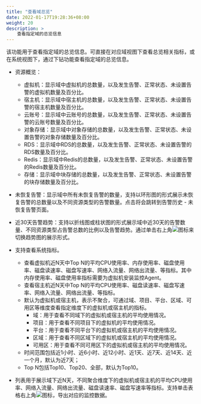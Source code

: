 ```yaml
---
title: "查看域总览"
date: 2022-01-17T19:28:36+08:00
weight: 20
description: >
    查看指定域的总览信息
---
```


该功能用于查看指定域的总览信息。可直接在对应域视图下查看总览相关指标，或在系统视图下，通过下钻功能查看指定域的总览信息。

- 资源概览：
    
    - 虚拟机：显示域中虚拟机的总数量，以及发生告警、正常状态、未设置告警的虚拟机数量及百分比。
    - 宿主机：显示域中宿主机的总数量，以及发生告警、正常状态、未设置告警的宿主机数量及百分比。
    - 云账号：显示域中云账号的总数量，以及发生告警、正常状态、未设置告警的云账号数量及百分比。
    - 对象存储：显示域中对象存储的总数量，以及发生告警、正常状态、未设置告警的对象存储数量及百分比。
    - RDS：显示域中RDS的总数量，以及发生告警、正常状态、未设置告警的RDS数量及百分比。
    - Redis：显示域中Redis的总数量，以及发生告警、正常状态、未设置告警的Redis数量及百分比。
    - 存储：显示域中块存储的总数量，以及发生告警、正常状态、未设置告警的块存储数量及百分比。
- 未恢复告警：显示域中所有未恢复告警的数量，支持以环形图的形式展示未恢复告警的总数量以及不同资源类型的告警数量。点击将会跳转到告警历史 - 未恢复告警页面。
- 近30天告警趋势：支持以折线图或柱状图的形式展示域中近30天的告警数量、不同资源类型占告警总数的比例以及告警趋势。通过单击右上角![](../../../images/switch.png)图标来切换趋势图的展示形式。
- 支持查看系统指标。
    - 查看虚拟机近N天中Top N的平均CPU使用率、内存使用率、磁盘使用率、磁盘读速率、磁盘写速率、网络入流量、网络出流量、等指标。其中内存使用率、磁盘使用率指标需要为虚拟机安装监控Agent。
    - 查看宿主机近N天中Top N的平均CPU使用率、磁盘读速率、磁盘写速率、网络入流量、网络出流量、等指标。
    - 默认为虚拟机或宿主机，表示不聚合，可通过域、项目、平台、区域、可用区等维度查看指定维度下的虚拟机或宿主机的指标。
        - 域：用于查看不同域下的虚拟机或宿主机的平均使用情况。
        - 项目：用于查看不同项目下的虚拟机的平均使用情况。
        - 平台：用于查看不同平台下的虚拟机或宿主机的平均使用情况。
        - 区域：用于查看不同区域下的虚拟机或宿主机的平均使用情况。
        - 可用区：用于查看不同可用区下的虚拟机或宿主机的平均使用情况。
    - 时间范围包括近1小时、近6小时、近12小时、近1天、近7天、近14天、近一个月，默认为近7天；
    - Top N包括Top10、Top20、全部，默认为Top10。
- 列表用于展示域下近N天，不同聚合维度下的虚拟机或宿主机的平均CPU使用率、网络入流量、网络出流量、磁盘读速率、磁盘写速率等指标。支持单击表格右上角![](../../../../images/download.png)图标，导出对应的监控数据。
